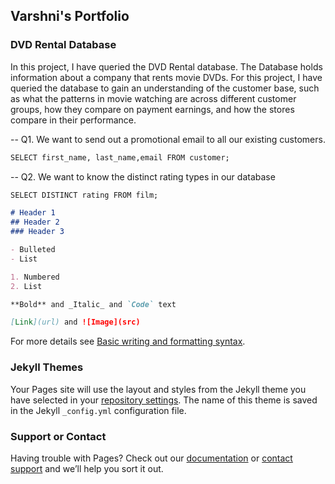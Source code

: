 ## Varshni's Portfolio

### DVD Rental Database

In this project, I have queried the DVD Rental database. The Database holds information about a company that rents movie DVDs. For this project, I have queried the database to gain an understanding of the customer base, such as what the patterns in movie watching are across different customer groups, how they compare on payment earnings, and how the stores compare in their performance.


-- Q1. We want to send out a promotional email to all our existing customers. 

```markdown 
SELECT first_name, last_name,email FROM customer;
```

-- Q2. We want to know the distinct rating types in our database

```markdown 
SELECT DISTINCT rating FROM film;

# Header 1
## Header 2
### Header 3

- Bulleted
- List

1. Numbered
2. List

**Bold** and _Italic_ and `Code` text

[Link](url) and ![Image](src)
```

For more details see [Basic writing and formatting syntax](https://docs.github.com/en/github/writing-on-github/getting-started-with-writing-and-formatting-on-github/basic-writing-and-formatting-syntax).

### Jekyll Themes

Your Pages site will use the layout and styles from the Jekyll theme you have selected in your [repository settings](https://github.com/VarshniR/Test/settings/pages). The name of this theme is saved in the Jekyll `_config.yml` configuration file.

### Support or Contact

Having trouble with Pages? Check out our [documentation](https://docs.github.com/categories/github-pages-basics/) or [contact support](https://support.github.com/contact) and we’ll help you sort it out.

